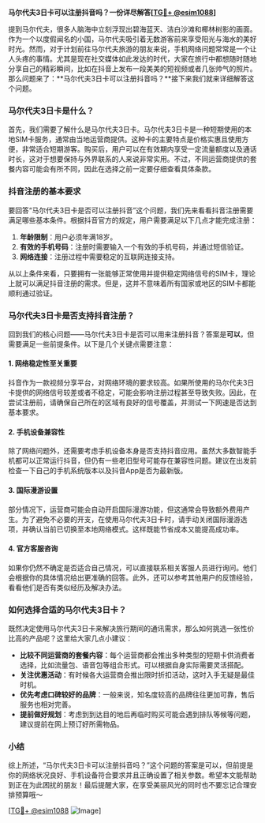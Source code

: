 **马尔代夫3日卡可以注册抖音吗？一份详尽解答[[TG💪+ @esim1088](https://t.me/s/esim1088)]**

提到马尔代夫，很多人脑海中立刻浮现出碧海蓝天、洁白沙滩和椰林树影的画面。作为一个以度假闻名的小国，马尔代夫吸引着无数游客前来享受阳光与海水的美好时光。然而，对于计划前往马尔代夫旅游的朋友来说，手机网络问题常常是一个让人头疼的事情。尤其是现在社交媒体如此发达的时代，大家在旅行中都想随时随地分享自己的精彩瞬间，比如在抖音上发布一段美美的短视频或者几张帅气的照片。那么问题来了：**马尔代夫3日卡可以注册抖音吗？**接下来我们就来详细解答这个问题。

### 马尔代夫3日卡是什么？

首先，我们需要了解什么是马尔代夫3日卡。马尔代夫3日卡是一种短期使用的本地SIM卡服务，通常由当地运营商提供。这种卡的主要特点是价格实惠且使用方便，非常适合短期游客。购买后，用户可以在有效期内享受一定流量额度以及通话时长，这对于想要保持与外界联系的人来说非常实用。不过，不同运营商提供的套餐内容可能会有所不同，因此在选择之前一定要仔细查看具体条款。

### 抖音注册的基本要求

要回答“马尔代夫3日卡是否可以注册抖音”这个问题，我们先来看看抖音注册需要满足哪些基本条件。根据抖音官方的规定，用户需要满足以下几点才能完成注册：

1. **年龄限制**：用户必须年满18岁。
2. **有效的手机号码**：注册时需要输入一个有效的手机号码，并通过短信验证。
3. **网络连接**：注册过程中需要稳定的互联网连接支持。

从以上条件来看，只要拥有一张能够正常使用并提供稳定网络信号的SIM卡，理论上就可以满足抖音注册的需求。但是，这并不意味着所有国家或地区的SIM卡都能顺利通过验证。

### 马尔代夫3日卡是否支持抖音注册？

回到我们的核心问题——马尔代夫3日卡是否可以用来注册抖音？答案是**可以**，但需要满足一些前提条件。以下是几个关键点需要注意：

#### 1. 网络稳定性至关重要

抖音作为一款视频分享平台，对网络环境的要求较高。如果所使用的马尔代夫3日卡提供的网络信号较差或者不稳定，可能会影响注册过程甚至导致失败。因此，在尝试注册前，请确保自己所在的区域有良好的信号覆盖，并测试一下网速是否达到基本要求。

#### 2. 手机设备兼容性

除了网络问题外，还需要考虑手机设备本身是否支持抖音应用。虽然大多数智能手机都可以正常运行抖音，但仍有一些老旧型号可能存在兼容性问题。建议在出发前检查一下自己的手机系统版本以及抖音App是否为最新版。

#### 3. 国际漫游设置

部分情况下，运营商可能会自动开启国际漫游功能，但这通常会导致额外费用产生。为了避免不必要的开支，在使用马尔代夫3日卡时，请手动关闭国际漫游选项，并确认当前已切换至本地网络模式。这样既能节省成本又能提高成功率。

#### 4. 官方客服咨询

如果你仍然不确定是否适合自己情况，可以直接联系相关客服人员进行询问。他们会根据你的具体情况给出更准确的回答。此外，还可以参考其他用户的反馈经验，看看他们是否有类似经历及解决办法。

### 如何选择合适的马尔代夫3日卡？

既然决定使用马尔代夫3日卡来解决旅行期间的通讯需求，那么如何挑选一张性价比高的产品呢？这里给大家几点小建议：

- **比较不同运营商的套餐内容**：每个运营商都会推出多种类型的短期卡供消费者选择，比如流量包、语音包等组合形式。可以根据自身实际需要灵活搭配。
- **关注优惠活动**：有时候各大运营商会推出限时折扣活动，这时入手无疑是最佳时机。
- **优先考虑口碑较好的品牌**：一般来说，知名度较高的品牌往往更加可靠，售后服务也相对完善。
- **提前做好规划**：考虑到到达目的地后再临时购买可能会遇到排队等候等问题，建议提前在网上预订好所需物品。

### 小结

综上所述，“马尔代夫3日卡可以注册抖音吗？”这个问题的答案是可以，但前提是你的网络状况良好、手机设备符合要求并且正确设置了相关参数。希望本文能帮助到正在为此困扰的朋友！最后提醒大家，在享受美丽风光的同时也不要忘记合理安排预算哦～

[[TG💪+ @esim1088](https://t.me/s/esim1088) ![Image](https://i.postimg.cc/4NQfJmqS/Snipaste-2025-05-13-00-14-12.png)]